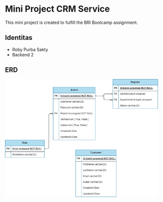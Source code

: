 # Mini Project CRM Service

This mini project is created to fulfill the BRI Bootcamp assignment.

## Identitas

- Roby Purba Sakty
- Backend 2

## ERD

![ERD](./img/mini_project.png)
